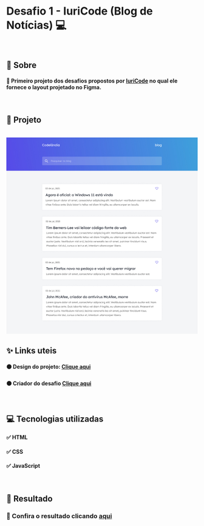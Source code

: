 # Desafio 1 - IuriCode (Blog de Notícias) 💻

<br>

## 📌 Sobre

#### 🥇 Primeiro projeto dos desafios propostos por  <a href="https://www.linkedin.com/in/iuricode/" target="_blank">IuriCode</a> no qual ele fornece o layout projetado no Figma.

<br>

## 🎯 Projeto

<br>

<img src="./assets/design/codelandia.jpg">

<br>

## ✨ Links uteis

#### ⚫ Design do projeto: <a href="https://www.figma.com/file/Yb9IBH56g7T1hdIyZ3BMNO/Desafios---Codelândia?node-id=0%3A1" target="_blank">Clique aqui</a>
#### ⚫ Criador do desafio <a href="https://www.linkedin.com/in/iuricode/" target="_blank">Clique aqui</a>
  
<br>

## 💻 Tecnologias utilizadas

#### ✅ HTML 
#### ✅ CSS
#### ✅ JavaScript

<br>

## 🎉 Resultado

### 🧐 Confira o resultado clicando <a href="https://codelandia-blog-torrico.netlify.app" target="_blank">aqui</a>